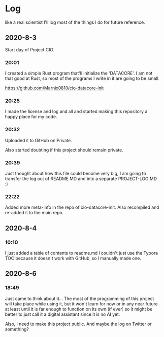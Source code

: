 # Log

like a real scientist I'll log most of the things I do for future reference.

## 2020-8-3

Start day of Project CIO.

### 20:01

I created a simple Rust program that'll initialize the 'DATACORE'. I am not that good at Rust, so most of the programs I write in it are going to be small.

https://github.com/Marnix0810/cio-datacore-init

### 20:25

I made the license and log and all and started making this repository a happy place for my code.

### 20:32

Uploaded it to GitHub on Private.

Also started doubting  if this project should remain private.

### 20:39

Just thought about how this file could become very big, I am going to transfer the log out of README.MD and into a separate PROJECT-LOG.MD :)

### 22:22

Added more meta-info in the repo of cio-datacore-init. Also recompiled and re-added it to the main repo.

## 2020-8-4
### 10:10
I just added a table of contents to readme.md I couldn't just use the Typora TOC because it doesn't work with GitHub, so I manually made one.


## 2020-8-6
### 18:49
Just came to think about it... The most of the programming of this project will take place while using it, but it won't learn for now or in any near future at least until it is far enough to function on its own (if ever) so it might be better to just call it a digital assistant since it is no AI yet.

Also, I need to make this project public. And maybe the log on Twitter or something?
